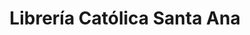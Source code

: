 ---
title: "Librería Católica Santa Ana"
url: /santa-ana/libreria-catolica-santa-ana/
shop: libros
---